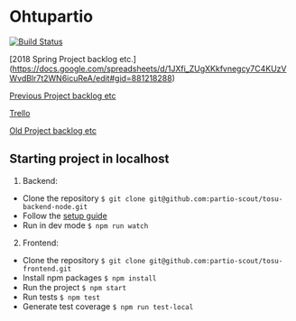 # Ohtupartio

[![Build Status](https://travis-ci.org/partio-scout/tosu-frontend.svg?branch=master)](https://travis-ci.org/partio-scout/tosu-frontend)

[2018 Spring Project backlog etc.] (https://docs.google.com/spreadsheets/d/1JXfi_ZUgXKkfvnegcy7C4KUzVWvdBlr7t2WN6icuReA/edit#gid=881218288)

[Previous Project backlog etc](https://docs.google.com/spreadsheets/d/1s8WgWyk6s9hXbjHSsdBv8X7MHLPGrLpprMkqOl15yBo/)

[Trello](https://trello.com/b/87G4Y96t/tosu-app)

[Old Project backlog etc](https://docs.google.com/spreadsheets/d/1cA-ldx-M_ppxSicxjL06BmAjhoNi5I55M5BugoUBD98/edit?usp=drivesdk)

## Starting project in localhost

1. Backend: 
  * Clone the repository ```$ git clone git@github.com:partio-scout/tosu-backend-node.git```
  * Follow the [setup guide](https://github.com/partio-scout/tosu-backend-node#tosu-backend-node)
  * Run in dev mode ```$ npm run watch```

2. Frontend:
  * Clone the repository ```$ git clone git@github.com:partio-scout/tosu-frontend.git```
  * Install npm packages ```$ npm install```
  * Run the project ```$ npm start```
  * Run tests ```$ npm test```
  * Generate test coverage ```$ npm run test-local```
